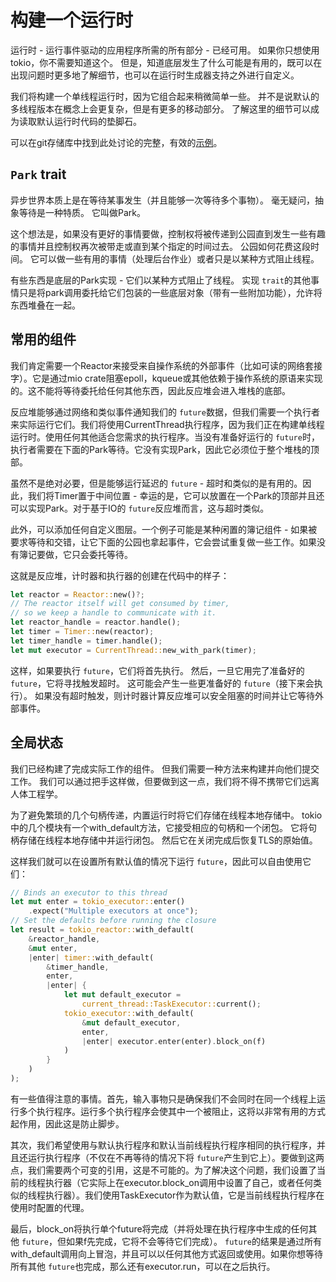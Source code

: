 # 构建一个运行时

运行时 - 运行事件驱动的应用程序所需的所有部分 - 已经可用。 如果你只想使用tokio，你不需要知道这个。 但是，知道底层发生了什么可能是有用的，既可以在出现问题时更多地了解细节，也可以在运行时生成器支持之外进行自定义。

我们将构建一个单线程运行时，因为它组合起来稍微简单一些。 并不是说默认的多线程版本在概念上会更复杂，但是有更多的移动部分。 了解这里的细节可以成为读取默认运行时代码的垫脚石。

可以在git存储库中找到此处讨论的完整，有效的[示例](https://github.com/tokio-rs/tokio/blob/master/examples/manual-runtime.rs)。

## `Park` trait

异步世界本质上是在等待某事发生（并且能够一次等待多个事物）。 毫无疑问，抽象等待是一种特质。 它叫做Park。

这个想法是，如果没有更好的事情要做，控制权将被传递到公园直到发生一些有趣的事情并且控制权再次被带走或直到某个指定的时间过去。 公园如何花费这段时间。 它可以做一些有用的事情（处理后台作业）或者只是以某种方式阻止线程。

有些东西是底层的Park实现 - 它们以某种方式阻止了线程。 实现 `trait`的其他事情只是将park调用委托给它们包装的一些底层对象（带有一些附加功能），允许将东西堆叠在一起。

## 常用的组件

我们肯定需要一个Reactor来接受来自操作系统的外部事件（比如可读的网络套接字）。它是通过mio crate阻塞epoll，kqueue或其他依赖于操作系统的原语来实现的。这不能将等待委托给任何其他东西，因此反应堆会进入堆栈的底部。

反应堆能够通过网络和类似事件通知我们的 `future`数据，但我们需要一个执行者来实际运行它们。我们将使用CurrentThread执行程序，因为我们正在构建单线程运行时。使用任何其他适合您需求的执行程序。当没有准备好运行的 `future`时，执行者需要在下面的Park等待。它没有实现Park，因此它必须位于整个堆栈的顶部。

虽然不是绝对必要，但是能够运行延迟的 `future` - 超时和类似的是有用的。因此，我们将Timer置于中间位置 - 幸运的是，它可以放置在一个Park的顶部并且还可以实现Park。对于基于IO的 `future`反应堆而言，这与超时类似。

此外，可以添加任何自定义图层。一个例子可能是某种闲置的簿记组件 - 如果被要求等待和交错，让它下面的公园也拿起事件，它会尝试重复做一些工作。如果没有簿记要做，它只会委托等待。

这就是反应堆，计时器和执行器的创建在代码中的样子：

```rust
let reactor = Reactor::new()?;
// The reactor itself will get consumed by timer,
// so we keep a handle to communicate with it.
let reactor_handle = reactor.handle();
let timer = Timer::new(reactor);
let timer_handle = timer.handle();
let mut executor = CurrentThread::new_with_park(timer);
```

这样，如果要执行 `future`，它们将首先执行。 然后，一旦它用完了准备好的 `future`，它将寻找触发超时。 这可能会产生一些更准备好的 `future`（接下来会执行）。 如果没有超时触发，则计时器计算反应堆可以安全阻塞的时间并让它等待外部事件。

## 全局状态

我们已经构建了完成实际工作的组件。 但我们需要一种方法来构建并向他们提交工作。 我们可以通过把手这样做，但要做到这一点，我们将不得不携带它们远离人体工程学。

为了避免繁琐的几个句柄传递，内置运行时将它们存储在线程本地存储中。 tokio中的几个模块有一个with_default方法，它接受相应的句柄和一个闭包。 它将句柄存储在线程本地存储中并运行闭包。 然后它在关闭完成后恢复TLS的原始值。

这样我们就可以在设置所有默认值的情况下运行 `future`，因此可以自由使用它们：

```rust
// Binds an executor to this thread
let mut enter = tokio_executor::enter()
    .expect("Multiple executors at once");
// Set the defaults before running the closure
let result = tokio_reactor::with_default(
    &reactor_handle,
    &mut enter,
    |enter| timer::with_default(
        &timer_handle,
        enter,
        |enter| {
            let mut default_executor =
                current_thread::TaskExecutor::current();
            tokio_executor::with_default(
                &mut default_executor,
                enter,
                |enter| executor.enter(enter).block_on(f)
            )
        }
    )
);
```

有一些值得注意的事情。首先，输入事物只是确保我们不会同时在同一个线程上运行多个执行程序。运行多个执行程序会使其中一个被阻止，这将以非常有用的方式起作用，因此这是防止脚步。

其次，我们希望使用与默认执行程序和默认当前线程执行程序相同的执行程序，并且还运行执行程序（不仅在不再等待的情况下将 `future`产生到它上）。要做到这两点，我们需要两个可变的引用，这是不可能的。为了解决这个问题，我们设置了当前的线程执行器（它实际上在executor.block_on调用中设置了自己，或者任何类似的线程执行器）。我们使用TaskExecutor作为默认值，它是当前线程执行程序在使用时配置的代理。

最后，block_on将执行单个future将完成（并将处理在执行程序中生成的任何其他 `future`，但如果f先完成，它将不会等待它们完成）。 `future`的结果是通过所有with_default调用向上冒泡，并且可以以任何其他方式返回或使用。如果你想等待所有其他 `future`也完成，那么还有executor.run，可以在之后执行。